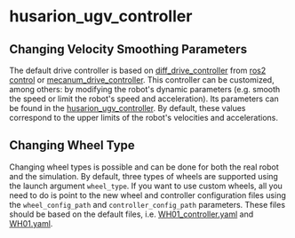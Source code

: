 # husarion_ugv_controller

## Changing Velocity Smoothing Parameters

The default drive controller is based on [diff_drive_controller](https://control.ros.org/master/doc/ros2_controllers/diff_drive_controller/doc/userdoc.html) from [ros2 control](https://control.ros.org/master/index.html) or [mecanum_drive_controller](https://github.com/husarion/husarion_controllers/tree/main/mecanum_drive_controller). This controller can be customized, among others: by modifying the robot's dynamic parameters (e.g. smooth the speed or limit the robot's speed and acceleration). Its parameters can be found in the [husarion_ugv_controller](https://github.com/husarion/husarion_ugv_ros/tree/ros2-devel/husarion_ugv_controller/config). By default, these values correspond to the upper limits of the robot's velocities and accelerations.

## Changing Wheel Type

Changing wheel types is possible and can be done for both the real robot and the simulation. By default, three types of wheels are supported using the launch argument `wheel_type`. If you want to use custom wheels, all you need to do is point to the new wheel and controller configuration files using the `wheel_config_path` and `controller_config_path` parameters. These files should be based on the default files, i.e. [WH01_controller.yaml](./config/WH01_controller.yaml) and [WH01.yaml](../husarion_ugv_description/config/WH01.yaml).
